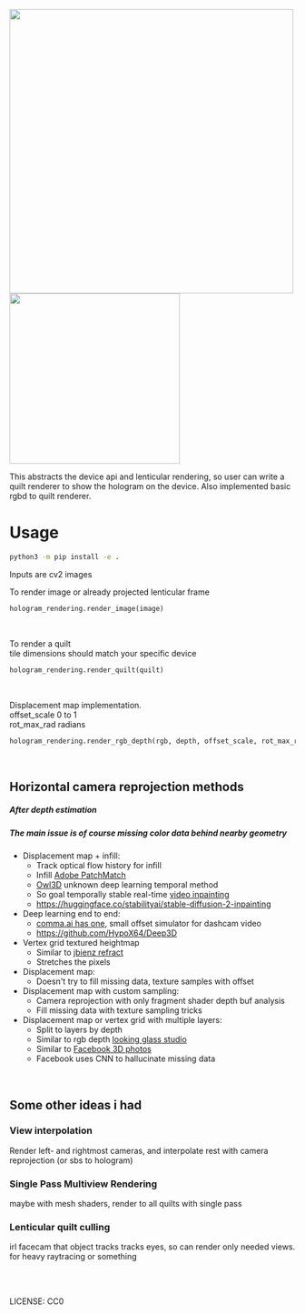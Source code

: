<p float="left">
<img src="img/stealth.gif" width="500" height="auto"/>
<img src="img/flat.gif" width="300" height="auto"/>
</p>

This abstracts the device api and lenticular rendering, so user can write a quilt renderer to show the hologram on the device.
Also implemented basic rgbd to quilt renderer.

# Usage
```bash
python3 -m pip install -e .
```

Inputs are cv2 images

To render image or already projected lenticular frame
```python
hologram_rendering.render_image(image)
```
<br>

To render a quilt  
tile dimensions should match your specific device
```python
hologram_rendering.render_quilt(quilt)
```
<br>

Displacement map implementation.  
offset_scale 0 to 1  
rot_max_rad radians  
```python
hologram_rendering.render_rgb_depth(rgb, depth, offset_scale, rot_max_rad):
```

<br>

## Horizontal camera reprojection methods
##### After depth estimation
##### The main issue is of course missing color data behind nearby geometry
- Displacement map + infill:
    - Track optical flow history for infill
    - Infill [Adobe PatchMatch](https://www.youtube.com/watch?v=8KGqD8voAkI)
    - [Owl3D](https://www.owl3d.com/) unknown deep learning temporal method
    - So goal temporally stable real-time [video inpainting](https://paperswithcode.com/task/video-inpainting)
    - https://huggingface.co/stabilityai/stable-diffusion-2-inpainting
- Deep learning end to end:
    - [comma.ai has one](https://youtu.be/EqQNZXqzFSI?t=322), small offset simulator for dashcam video
    - https://github.com/HypoX64/Deep3D
- Vertex grid textured heightmap
    - Similar to [jbienz refract](https://solersoft.github.io/Refract/)
    - Stretches the pixels
- Displacement map:
    - Doesn't try to fill missing data, texture samples with offset
- Displacement map with custom sampling:
    - Camera reprojection with only fragment shader depth buf analysis
    - Fill missing data with texture sampling tricks
- Displacement map or vertex grid with multiple layers:
    - Split to layers by depth
    - Similar to rgb depth [looking glass studio](https://lookingglassfactory.com/looking-glass-studio)
    - Similar to [Facebook 3D photos](https://techcrunch.com/2018/06/07/how-facebooks-new-3d-photos-work/)
    - Facebook uses CNN to hallucinate missing data
<br>

## Some other ideas i had

### View interpolation
Render left- and rightmost cameras, and interpolate rest with camera reprojection (or sbs to hologram)

### Single Pass Multiview Rendering
maybe with mesh shaders, render to all quilts with single pass

### Lenticular quilt culling
irl facecam that object tracks tracks eyes, so can render only needed views.  
for heavy raytracing or something


<br>
<br>

LICENSE: CC0
